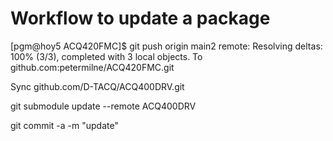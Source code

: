 # Workflow to update a package

[pgm@hoy5 ACQ420FMC]$ git push origin main2
remote: Resolving deltas: 100% (3/3), completed with 3 local objects.
To github.com:petermilne/ACQ420FMC.git

Sync github.com/D-TACQ/ACQ400DRV.git

git submodule update --remote ACQ400DRV

git commit -a -m "update"


